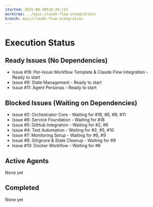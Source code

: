 ```yaml
---
started: 2025-08-30T18:39:11Z
worktree: ../epic-claude-flow-integration/
branch: epic/claude-flow-integration
---
```


# Execution Status

## Ready Issues (No Dependencies)
- Issue #18: Per-Issue Workflow Template & Claude Flow Integration - Ready to start
- Issue #9: State Management - Ready to start  
- Issue #11: Agent Personas - Ready to start

## Blocked Issues (Waiting on Dependencies)
- Issue #2: Orchestrator Core - Waiting for #18, #6, #9, #11
- Issue #6: Service Foundation - Waiting for #18
- Issue #5: GitHub Integration - Waiting for #2, #6
- Issue #4: Test Automation - Waiting for #2, #5, #10
- Issue #7: Monitoring Setup - Waiting for #6, #9
- Issue #8: Gitignore & State Cleanup - Waiting for #9
- Issue #10: Docker Workflow - Waiting for #6

## Active Agents
None yet

## Completed
None yet